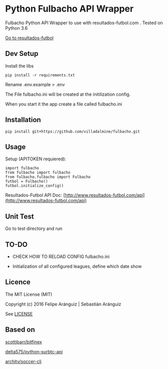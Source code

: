 # Python Fulbacho API Wrapper

Fulbacho Python API Wrapper to use with resultados-futbol.com .
Tested on Python 3.6

[Go to resultados-futbol](http://www.resultados-futbol.com/)

## Dev Setup

Install the libs

    pip install -r requirements.txt

Rename .env.example > .env

The File fulbacho.ini will be created at the initilization config.

When you start it the app create a file called fulbacho.ini

## Installation

    pip install git+https://github.com/villadalmine/fulbacho.git

## Usage

Setup (APITOKEN requiered):

    import fulbacho
    from fulbacho import fulbacho
    from fulbacho.fulbacho import Fulbacho
    futbol = Fulbacho()
    futbol.initialize_config()



Resultados-Futbol  API Doc:
[http://www.resultados-futbol.com/api](http://www.resultados-futbol.com/api)

## Unit Test

Go to test directory and run

## TO-DO

* CHECK HOW TO RELOAD CONFIG fulbacho.ini

* Initialization of all configured leagues, define which date show

## Licence

The MIT License (MIT)

Copyright (c) 2016 Felipe Aránguiz | Sebastián Aránguiz

See [LICENSE](LICENSE)

## Based on

[scottjbarr/bitfinex](https://github.com/scottjbarr/bitfinex)

[delta575/python-surbtc-api](https://github.com/delta575/python-surbtc-api)

[architv/soccer-cli](https://github.com/architv/soccer-cli)
